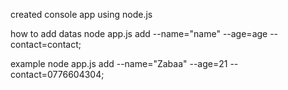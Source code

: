 created console app using node.js

how to add datas
node app.js add --name="name" --age=age --contact=contact;

example
node app.js add --name="Zabaa" --age=21 --contact=0776604304;